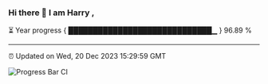 ### Hi there 👋 I am Harry , 

⏳ Year progress { █████████████████████████████▁ } 96.89 %

---

⏰ Updated on Wed, 20 Dec 2023 15:29:59 GMT

![Progress Bar CI](https://github.com/duykhang68/duykhang68/workflows/Progress%20Bar%20CI/badge.svg)
